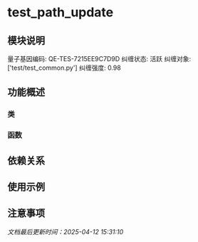 # test_path_update

## 模块说明
量子基因编码: QE-TES-7215EE9C7D9D
纠缠状态: 活跃
纠缠对象: ['test/test_common.py']
纠缠强度: 0.98

## 功能概述

### 类


### 函数


## 依赖关系

## 使用示例

## 注意事项

*文档最后更新时间：2025-04-12 15:31:10*